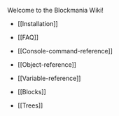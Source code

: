Welcome to the Blockmania Wiki!

 * [[Installation]]
 * [[FAQ]]

 * [[Console-command-reference]]
 * [[Object-reference]]
 * [[Variable-reference]]
 * [[Blocks]]
 * [[Trees]]